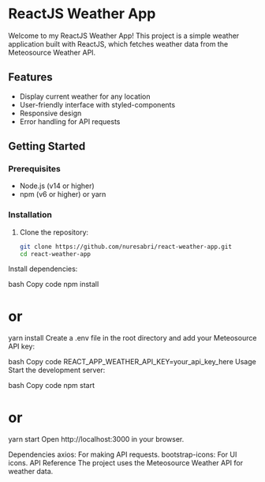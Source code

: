 # ReactJS Weather App

Welcome to my ReactJS Weather App! This project is a simple weather application built with ReactJS, which fetches weather data from the Meteosource Weather API.

## Features
- Display current weather for any location
- User-friendly interface with styled-components
- Responsive design
- Error handling for API requests

## Getting Started

### Prerequisites
- Node.js (v14 or higher)
- npm (v6 or higher) or yarn

### Installation
1. Clone the repository:
   ```bash
   git clone https://github.com/nuresabri/react-weather-app.git
   cd react-weather-app
Install dependencies:

bash
Copy code
npm install
# or
yarn install
Create a .env file in the root directory and add your Meteosource API key:

bash
Copy code
REACT_APP_WEATHER_API_KEY=your_api_key_here
Usage
Start the development server:

bash
Copy code
npm start
# or
yarn start
Open http://localhost:3000 in your browser.

Dependencies
axios: For making API requests.
bootstrap-icons: For UI icons.
API Reference
The project uses the Meteosource Weather API for weather data.
